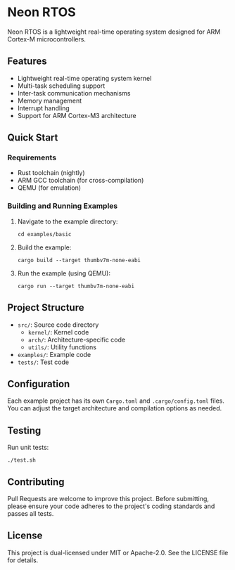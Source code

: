 # Neon RTOS

Neon RTOS is a lightweight real-time operating system designed for ARM Cortex-M microcontrollers.

## Features

- Lightweight real-time operating system kernel
- Multi-task scheduling support
- Inter-task communication mechanisms
- Memory management
- Interrupt handling
- Support for ARM Cortex-M3 architecture

## Quick Start

### Requirements

- Rust toolchain (nightly)
- ARM GCC toolchain (for cross-compilation)
- QEMU (for emulation)

### Building and Running Examples

1. Navigate to the example directory:
   ```
   cd examples/basic
   ```

2. Build the example:
   ```
   cargo build --target thumbv7m-none-eabi
   ```

3. Run the example (using QEMU):
   ```
   cargo run --target thumbv7m-none-eabi
   ```

## Project Structure

- `src/`: Source code directory
  - `kernel/`: Kernel code
  - `arch/`: Architecture-specific code
  - `utils/`: Utility functions
- `examples/`: Example code
- `tests/`: Test code

## Configuration

Each example project has its own `Cargo.toml` and `.cargo/config.toml` files. You can adjust the target architecture and compilation options as needed.

## Testing

Run unit tests:
```
./test.sh
```


## Contributing

Pull Requests are welcome to improve this project. Before submitting, please ensure your code adheres to the project's coding standards and passes all tests.

## License

This project is dual-licensed under MIT or Apache-2.0. See the LICENSE file for details.